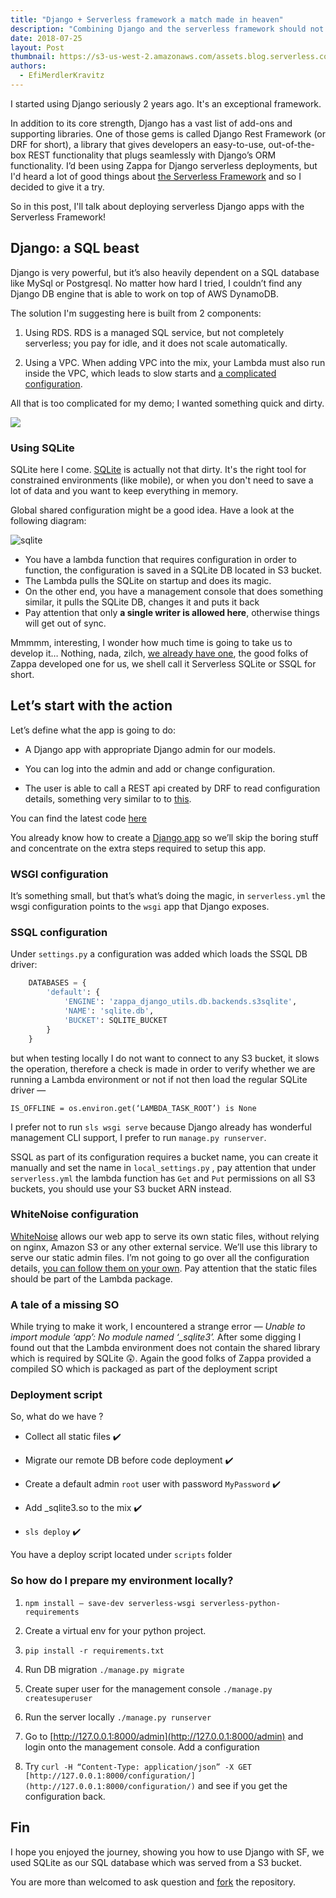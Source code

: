 ```yaml
---
title: "Django + Serverless framework a match made in heaven"
description: "Combining Django and the serverless framework should not be hard. A tutorial demonstrating Django, DRF, SQLite and the Serverless framework working together to create a REST backend."
date: 2018-07-25
layout: Post
thumbnail: https://s3-us-west-2.amazonaws.com/assets.blog.serverless.com/serverless-django/serverless-django-thumb.jpg
authors:
  - EfiMerdlerKravitz
---
```


I started using Django seriously 2 years ago. It's an exceptional framework.

In addition to its core strength, Django has a vast list of add-ons and supporting libraries. One of those gems is called Django Rest Framework (or DRF for short), a library that gives developers an easy-to-use, out-of-the-box REST functionality that plugs seamlessly with Django’s ORM functionality. I’d been using Zappa for Django serverless deployments, but I'd heard a lot of good things about [the Serverless Framework](https://serverless.com/framework/) and so I decided to give it a try.

So in this post, I'll talk about deploying serverless Django apps with the Serverless Framework!

## Django: a SQL beast 

Django is very powerful, but it’s also heavily dependent on a SQL database like MySql or Postgresql. No matter how hard I tried, I couldn’t find any Django DB engine that is able to work on top of AWS DynamoDB.

The solution I'm suggesting here is built from 2 components:

1. Using RDS. RDS is a managed SQL service, but not completely serverless; you pay for idle, and it does not scale automatically.

2. Using a VPC. When adding VPC into the mix, your Lambda must also run inside the VPC, which leads to slow starts and [a complicated configuration](https://gist.github.com/efi-mk/d6586669a472be8ea16b6cf8e9c6ba7f).

All that is too complicated for my demo; I wanted something quick and dirty.

![](https://user-images.githubusercontent.com/822542/43189371-1792774c-8fff-11e8-8b79-2cd9d16c4e53.png)

### Using SQLite

SQLite here I come. [SQLite](https://www.sqlite.org/index.html) is actually not that dirty. It's the right tool for constrained environments (like mobile), or when you don't need to save a lot of data and you want to keep everything in memory.

Global shared configuration might be a good idea. Have a look at the following diagram:

![sqlite](https://user-images.githubusercontent.com/822542/43189524-7331b9c8-8fff-11e8-8dc7-75612d36ff65.png)

* You have a lambda function that requires configuration in order to function, the configuration is saved in a SQLite DB located in S3 bucket.
* The Lambda pulls the SQLite on startup and does its magic.
* On the other end, you have a management console that does something similar, it pulls the SQLite DB, changes it and puts it back
* Pay attention that only **a single writer is allowed here**, otherwise things will get out of sync.

Mmmmm, interesting, I wonder how much time is going to take us to develop it… Nothing, nada, zilch, [we already have one](https://blog.zappa.io/posts/s3sqlite-a-serverless-relational-database), the good folks of Zappa developed one for us, we shell call it Serverless SQLite or SSQL for short.

## Let’s start with the action

Let’s define what the app is going to do:

* A Django app with appropriate Django admin for our models.

* You can log into the admin and add or change configuration.

* The user is able to call a REST api created by DRF to read configuration details, something very similar to to [this](https://serverless.com/blog/flask-python-rest-api-serverless-lambda-dynamodb/).

You can find the latest code [here](https://github.com/efi-mk/serverless-django-demo)

You already know how to create a [Django app](https://docs.djangoproject.com/en/2.0/intro/tutorial01/) so we’ll skip the boring stuff and concentrate on the extra steps required to setup this app.

### WSGI configuration

It’s something small, but that’s what’s doing the magic, in `serverless.yml` the wsgi configuration points to the `wsgi` app that Django exposes.

### SSQL configuration

Under `settings.py` a configuration was added which loads the SSQL DB driver:
``` python
    DATABASES = {
        'default': {
            'ENGINE': 'zappa_django_utils.db.backends.s3sqlite',
            'NAME': 'sqlite.db',
            'BUCKET': SQLITE_BUCKET
        }
    }
```
but when testing locally I do not want to connect to any S3 bucket, it slows the operation, therefore a check is made in order to verify whether we are running a Lambda environment or not if not then load the regular SQLite driver  — 

`IS_OFFLINE = os.environ.get(‘LAMBDA_TASK_ROOT’) is None`

I prefer not to run `sls wsgi serve` because Django already has wonderful management CLI support, I prefer to run `manage.py runserver`.

SSQL as part of its configuration requires a bucket name, you can create it manually and set the name in `local_settings.py` , pay attention that under `serverless.yml` the lambda function has `Get` and `Put` permissions on all S3 buckets, you should use your S3 bucket ARN instead.

### WhiteNoise configuration

[WhiteNoise](http://whitenoise.evans.io/en/stable/) allows our web app to serve its own static files, without relying on nginx, Amazon S3 or any other external service. We’ll use this library to serve our static admin files. I’m not going to go over all the configuration details, [you can follow them on your own](https://github.com/evansd/whitenoise/issues/164). Pay attention that the static files should be part of the Lambda package.

### A tale of a missing SO

While trying to make it work, I encountered a strange error — *Unable to import module ‘app’: No module named ‘_sqlite3’.* After some digging I found out that the Lambda environment does not contain the shared library which is required by SQLite 😲. Again the good folks of Zappa provided a compiled SO which is packaged as part of the deployment script

### Deployment script

So, what do we have ?

* Collect all static files ✔️

* Migrate our remote DB before code deployment ✔️

* Create a default admin `root` user with password `MyPassword` ✔️

* Add _sqlite3.so to the mix ✔️

* `sls deploy` ✔️

You have a deploy script located under `scripts` folder

### So how do I prepare my environment locally?

1. `npm install — save-dev serverless-wsgi serverless-python-requirements`

1. Create a virtual env for your python project.

1. `pip install -r requirements.txt`

1. Run DB migration `./manage.py migrate`

1. Create super user for the management console `./manage.py createsuperuser`

1. Run the server locally `./manage.py runserver`

1. Go to [http://127.0.0.1:8000/admin](http://127.0.0.1:8000/admin) and login onto the management console. Add a configuration

1. Try `curl -H “Content-Type: application/json” -X GET [http://127.0.0.1:8000/configuration/](http://127.0.0.1:8000/configuration/)` and see if you get the configuration back.

## Fin

I hope you enjoyed the journey, showing you how to use Django with SF, we used SQLite as our SQL database which was served from a S3 bucket.

You are more than welcomed to ask question and [fork](https://github.com/efi-mk/serverless-django-demo) the repository.
